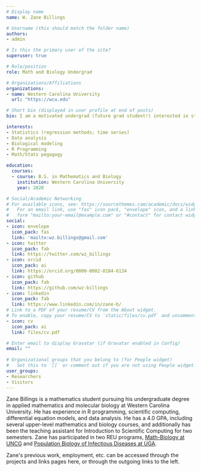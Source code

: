 ```yaml
---
# Display name
name: W. Zane Billings

# Username (this should match the folder name)
authors:
- admin

# Is this the primary user of the site?
superuser: true

# Role/position
role: Math and Biology Undergrad

# Organizations/Affiliations
organizations:
- name: Western Carolina University
  url: "https://wcu.edu"

# Short bio (displayed in user profile at end of posts)
bio: I am a motivated undergrad (future grad student!) interested in statistics, probability, modeling, and dynamical systems.

interests:
- Statistics (regression methods; time series)
- Data analysis
- Biological modeling
- R Programming
- Math/Stats pegagogy

education:
  courses:
  - course: B.S. in Mathematics and Biology
    institution: Western Carolina University
    year: 2020

# Social/Academic Networking
# For available icons, see: https://sourcethemes.com/academic/docs/widgets/#icons
#   For an email link, use "fas" icon pack, "envelope" icon, and a link in the
#   form "mailto:your-email@example.com" or "#contact" for contact widget.
social:
- icon: envelope
  icon_pack: fas
  link: 'mailto:wz.billings@gmail.com'
- icon: twitter
  icon_pack: fab
  link: https://twitter.com/wz_billings 
- icon: orcid
  icon_pack: ai
  link: https://orcid.org/0000-0002-0184-6134
- icon: github
  icon_pack: fab
  link: https://github.com/wz-billings
- icon: linkedin
  icon_pack: fab
  link: https://www.linkedin.com/in/zane-b/
# Link to a PDF of your resume/CV from the About widget.
# To enable, copy your resume/CV to `static/files/cv.pdf` and uncomment the lines below.  
- icon: cv
  icon_pack: ai
  link: files/cv.pdf

# Enter email to display Gravatar (if Gravatar enabled in Config)
email: ""
  
# Organizational groups that you belong to (for People widget)
#   Set this to `[]` or comment out if you are not using People widget.  
user_groups:
- Researchers
- Visitors
---
```


Zane Billings is a mathematics student pursuing his undergraduate degree in applied mathematics and molecular biology at Western Carolina University. He has experience in R programming, scientific computing, differential equation models, and data analysis. He has a 4.0 GPA, including several upper-level mathematics and biology courses, and additionally has been the teaching assistant for Introduction to Scientific Computing for two semesters. Zane has participated in two REU programs, [Math-Biology at UNCG](http://www.uncg.edu/mat/bio-math/REU/people.html) and [Population Biology of Infectious Diseases at UGA](http://reu.ecology.uga.edu/).

Zane's previous work, employment, etc. can be accessed through the projects and links pages here, or through the outgoing links to the left. 
